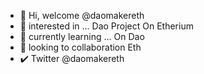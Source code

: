 - 👋 Hi, welcome @daomakereth
- 👀  interested in ... Dao Project On Etherium 
- 🌱 currently learning ... On Dao
- 💞️  looking to collaboration Eth
- ✔️ Twitter @daomakereth
<!---
daomakereth/daomakereth is a ✨ special ✨ repository because its `README.md` (this file) appears on your GitHub profile.
You can click the Preview link to take a look at your changes.
--->
